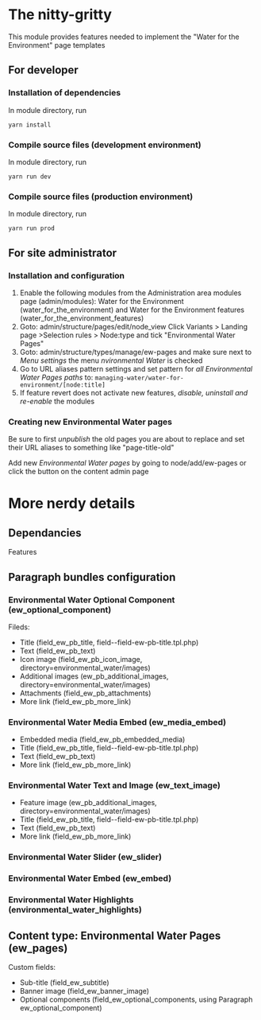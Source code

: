 # The nitty-gritty

This module provides features needed to implement the "Water for the Environment" page templates


## For developer
### Installation of dependencies
In module directory, run
``` 
yarn install
```
### Compile source files (development environment)
In module directory, run
``` 
yarn run dev
```
### Compile source files (production environment)
In module directory, run
``` 
yarn run prod
```
## For site administrator

### Installation and configuration
1. Enable the following modules from the Administration area modules page (admin/modules): Water for the Environment (water_for_the_environment)
 and Water for the Environment features (water_for_the_environment_features)
2. Goto: admin/structure/pages/edit/node_view
Click Variants > Landing page >Selection rules > Node:type and tick "Environmental Water Pages"
3. Goto: admin/structure/types/manage/ew-pages and make sure next to *Menu settings* the menu *nvironmental Water* is checked
4. Go to URL aliases pattern settings and set pattern for *all Environmental Water Pages paths* to:
```managing-water/water-for-environment/[node:title]```
5. If feature revert does not activate new features, *disable, uninstall and re-enable* the modules

### Creating new Environmental Water pages
Be sure to first *unpublish* the old pages you are about to replace and set their URL aliases to something like "page-title-old"

Add new *Environmental Water pages* by going to node/add/ew-pages or click the button on the content admin page

# More nerdy details
## Dependancies
Features

## Paragraph bundles configuration
### Environmental Water Optional Component (ew_optional_component)

Fileds:
* Title (field_ew_pb_title, field--field-ew-pb-title.tpl.php)
* Text (field_ew_pb_text)
* Icon image (field_ew_pb_icon_image, directory=environmental_water/images)
* Additional images (ew_pb_additional_images, directory=environmental_water/images)
* Attachments (field_ew_pb_attachments)
* More link (field_ew_pb_more_link)

### Environmental Water Media Embed (ew_media_embed)
* Embedded media (field_ew_pb_embedded_media)
* Title (field_ew_pb_title, field--field-ew-pb-title.tpl.php)
* Text (field_ew_pb_text)
* More link (field_ew_pb_more_link)

### Environmental Water Text and Image (ew_text_image)
* Feature image (ew_pb_additional_images, directory=environmental_water/images)
* Title (field_ew_pb_title, field--field-ew-pb-title.tpl.php)
* Text (field_ew_pb_text)
* More link (field_ew_pb_more_link)

### Environmental Water Slider (ew_slider)

### Environmental Water Embed (ew_embed)

### Environmental Water Highlights (environmental_water_highlights)

## Content type: Environmental Water Pages (ew_pages)
Custom fields: 
* Sub-title (field_ew_subtitle)
* Banner image (field_ew_banner_image)
* Optional components	(field_ew_optional_components, using Paragraph ew_optional_component)
